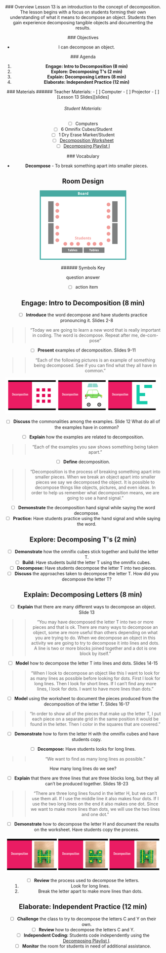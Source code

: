 <header class='header' title='Decomposition I' subtitle='Lesson 13'/>

<notable>
<iconp src='/icons/activity.png'>### Overview</iconp>
Lesson 13 is an introduction to the concept of decomposition. The lesson begins with a focus on students forming their own understanding of what it means to decompose an object. Students then gain experience decomposing tangible objects and documenting the results.

<iconp src='/icons/objectives.png'>### Objectives</iconp>
- I can decompose an object.

<iconp src='/icons/agenda.png'>### Agenda</iconp>

1. **Engage: Intro to Decomposition (8 min)**
1. **Explore: Decomposing T's (2 min)**
1. **Explain: Decomposing Letters (8 min)**
1. **Elaborate: Independent Practice (12 min)**

<note>
<iconp src='/icons/materials.png'>### Materials</iconp>
###### Teacher Materials:
- [ ] Computer
- [ ] Projector
- [ ] [Lesson 13 Slides][slides]

###### Student Materials:
- [ ] Computers
- [ ] 6 Omnifix Cubes/Student
- [ ] 1 Dry Erase Marker/Student
- [ ] [Decomposition Worksheet][worksheet]
- [ ] [Decomposing Playlist I][playlist]

<iconp src='/icons/vocab.png'>### Vocabulary</iconp>
- **Decompose** - To break something apart into smaller pieces.

</note>

<pagebreak/>

## Room Design

![room](./images/layout-computer.png)

<note borderLeft='2px solid green' mt='2em'>
###### Symbols Key

<iconp ml='1.65em' type='question'>question</iconp>
<iconp ml='1.65em' type='answer'>answer</iconp>
- [ ] action item
</note>

<pagebreak/>

## Engage: Intro to Decomposition (8 min)
- [ ] **Introduce** the word decompose and have students practice pronouncing it. Slides 2-8
>> “Today we are going to learn a new word that is really important in coding. The word is decompose. Repeat after me, de-com-pose”

- [ ] **Present** examples of decomposition. Slides 9-11
>> “Each of the following pictures is an example of something being decomposed. See if you can find what they all have in common.”

![decomposition](./images/decompose.png)

- [ ] **Discuss** the commonalities among the examples. Slide 12
<iconp type='question'>What do all of the examples have in common?
</iconp>

- [ ] **Explain** how the examples are related to decomposition.
>> “Each of the examples you saw shows something being taken apart.”

- [ ] **Define** decomposition.
>> “Decomposition is the process of breaking something apart into smaller pieces. When we break an object apart into smaller pieces we say we decomposed the object. It is possible to decompose things like objects, pictures, and even ideas. In order to help us remember what decomposition means, we are going to use a hand signal.”

- [ ] **Demonstrate** the decomposition hand signal while saying the word decompose.
- [ ] **Practice:** Have students practice using the hand signal and while saying the word.

## Explore: Decomposing T's (2 min)
- [ ] **Demonstrate** how the omnifix cubes stick together and build the letter T.
- [ ] **Build:** Have students build the letter T using the omnifix cubes.
- [ ] **Decompose:** Have students decompose the letter T into two pieces.
- [ ] **Discuss** the approaches taken to decompose the letter T.
<iconp type='question'>How did you decompose the letter T?
</iconp>

## Explain: Decomposing Letters (8 min)
-  [ ] **Explain** that there are many different ways to decompose an object. Slide 13
>>“You may have decomposed the letter T into two or more pieces and that is ok.  There are many ways to decompose an object, some are more useful than others depending on what you are trying to do. When we decompose an object in this activity we are going to try to decompose it into lines and dots. A line is two or more blocks joined together and a dot is one block by itself.”

- [ ] **Model** how to decompose the letter T into lines and dots. Slides 14-15
>> “When I look to decompose an object like this I want to look for as many lines as possible before looking for dots. First I look for long lines. Then I look for short lines. If I can’t find any more lines, I look for dots. I want to have more lines than dots.”

- [ ] **Model** using the worksheet to document the pieces produced from the decomposition of the letter T. Slides 16-17
>> “In order to show all of the pieces that make up the letter T, I put each piece on a separate grid in the same position it would be found in the letter. Then I color in the squares that are covered.”

-  [ ] **Demonstrate** how to form the letter H with the omnifix cubes and have students copy.

-  [ ] **Decompose:** Have students looks for long lines.
>> “We want to find as many long lines as possible.”

<iconp type='question'>How many long lines do we see?</iconp>

- [ ] **Explain** that there are three lines that are three blocks long, but they all can’t be produced together. Slides 18-23
>> “There are three long lines found in the letter H, but we can’t use them all. If I use the middle line it also makes four dots. If I use the two long lines on the end it also makes one dot. Since we want to make more lines than dots, we will use the two lines and one dot.”

- [ ] **Demonstrate** how to decompose the letter H and document the results on the worksheet. Have students copy the process.

![letter](./images/letter-h.png)

- [ ] **Review** the process used to decompose the letters.
	1. Look for long lines.
	1. Break the letter apart to make more lines than dots.


## Elaborate: Independent Practice (12 min)
- [ ] **Challenge** the class to try to decompose the letters C and Y on their own.
- [ ] **Review** how to decompose the letters C and Y.
- [ ] **Independent Coding:** Students code independently using the [Decomposing Playlist I][playlist].
- [ ] **Monitor** the room for students in need of additional assistance.

</notable>

[slides]:https://docs.google.com/presentation/d/13cMOHH1hZ03j9zT6KaRgBOnhhWSbg3umMvJTc6DkoQQ/edit#slide=id.g1c92ee6433_0_44
[worksheet]: https://drive.google.com/file/d/0B48_2vIyABioNFplUUh2cERKanM/view
[playlist]:http://www.pixelbots.io/J4376
